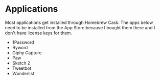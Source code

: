 # Applications

Most applications get installed through Homebrew Cask. The apps below need to be installed from the App Store because I bought them there and I don't have license keys for them.

- 1Password
- Byword
- Giphy Capture
- Paw
- Sketch 2
- Tweetbot
- Wunderlist
